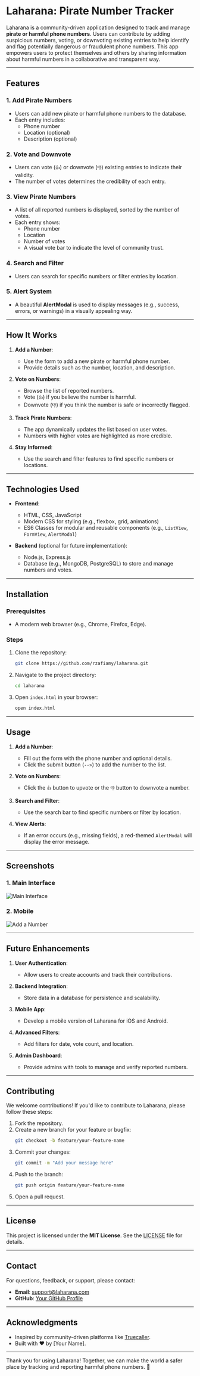 # Laharana: Pirate Number Tracker

Laharana is a community-driven application designed to track and manage **pirate or harmful phone numbers**. Users can contribute by adding suspicious numbers, voting, or downvoting existing entries to help identify and flag potentially dangerous or fraudulent phone numbers. This app empowers users to protect themselves and others by sharing information about harmful numbers in a collaborative and transparent way.

---

## Features

### 1. **Add Pirate Numbers**
   - Users can add new pirate or harmful phone numbers to the database.
   - Each entry includes:
     - Phone number
     - Location (optional)
     - Description (optional)

### 2. **Vote and Downvote**
   - Users can vote (`👍`) or downvote (`👎`) existing entries to indicate their validity.
   - The number of votes determines the credibility of each entry.

### 3. **View Pirate Numbers**
   - A list of all reported numbers is displayed, sorted by the number of votes.
   - Each entry shows:
     - Phone number
     - Location
     - Number of votes
     - A visual vote bar to indicate the level of community trust.

### 4. **Search and Filter**
   - Users can search for specific numbers or filter entries by location.

### 5. **Alert System**
   - A beautiful **AlertModal** is used to display messages (e.g., success, errors, or warnings) in a visually appealing way.

---

## How It Works

1. **Add a Number**:
   - Use the form to add a new pirate or harmful phone number.
   - Provide details such as the number, location, and description.

2. **Vote on Numbers**:
   - Browse the list of reported numbers.
   - Vote (`👍`) if you believe the number is harmful.
   - Downvote (`👎`) if you think the number is safe or incorrectly flagged.

3. **Track Pirate Numbers**:
   - The app dynamically updates the list based on user votes.
   - Numbers with higher votes are highlighted as more credible.

4. **Stay Informed**:
   - Use the search and filter features to find specific numbers or locations.

---

## Technologies Used

- **Frontend**:
  - HTML, CSS, JavaScript
  - Modern CSS for styling (e.g., flexbox, grid, animations)
  - ES6 Classes for modular and reusable components (e.g., `ListView`, `FormView`, `AlertModal`)

- **Backend** (optional for future implementation):
  - Node.js, Express.js
  - Database (e.g., MongoDB, PostgreSQL) to store and manage numbers and votes.

---

## Installation

### Prerequisites
- A modern web browser (e.g., Chrome, Firefox, Edge).

### Steps
1. Clone the repository:
   ```bash
   git clone https://github.com/rzafiamy/laharana.git
   ```
2. Navigate to the project directory:
   ```bash
   cd laharana
   ```
3. Open `index.html` in your browser:
   ```bash
   open index.html
   ```

---

## Usage

1. **Add a Number**:
   - Fill out the form with the phone number and optional details.
   - Click the submit button (`-->`) to add the number to the list.

2. **Vote on Numbers**:
   - Click the `👍` button to upvote or the `👎` button to downvote a number.

3. **Search and Filter**:
   - Use the search bar to find specific numbers or filter by location.

4. **View Alerts**:
   - If an error occurs (e.g., missing fields), a red-themed `AlertModal` will display the error message.

---

## Screenshots

### 1. Main Interface
![Main Interface](docs/main.png)

### 2. Mobile
![Add a Number](docs/mobile.png)

---

## Future Enhancements

1. **User Authentication**:
   - Allow users to create accounts and track their contributions.

2. **Backend Integration**:
   - Store data in a database for persistence and scalability.

3. **Mobile App**:
   - Develop a mobile version of Laharana for iOS and Android.

4. **Advanced Filters**:
   - Add filters for date, vote count, and location.

5. **Admin Dashboard**:
   - Provide admins with tools to manage and verify reported numbers.

---

## Contributing

We welcome contributions! If you'd like to contribute to Laharana, please follow these steps:

1. Fork the repository.
2. Create a new branch for your feature or bugfix:
   ```bash
   git checkout -b feature/your-feature-name
   ```
3. Commit your changes:
   ```bash
   git commit -m "Add your message here"
   ```
4. Push to the branch:
   ```bash
   git push origin feature/your-feature-name
   ```
5. Open a pull request.

---

## License

This project is licensed under the **MIT License**. See the [LICENSE](LICENSE) file for details.

---

## Contact

For questions, feedback, or support, please contact:

- **Email**: support@laharana.com
- **GitHub**: [Your GitHub Profile](https://github.com/rzafiamy)

---

## Acknowledgments

- Inspired by community-driven platforms like [Truecaller](https://www.truecaller.com/).
- Built with ❤️ by [Your Name].

---

Thank you for using Laharana! Together, we can make the world a safer place by tracking and reporting harmful phone numbers. 🚀